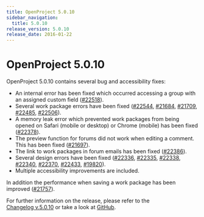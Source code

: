 ```yaml
---
title: OpenProject 5.0.10
sidebar_navigation:
  title: 5.0.10
release_version: 5.0.10
release_date: 2016-01-22
---
```


# OpenProject 5.0.10

OpenProject 5.0.10 contains several bug and accessibility fixes:

- An internal error has been fixed which occurred accessing a group
  with an assigned custom field
  ([#22518](https://community.openproject.org/work_packages/22518)).
- Several work package errors have been fixed
  ([#22544](https://community.openproject.org/work_packages/22544),
  [#21684](https://community.openproject.org/work_packages/21684),
  [#21709](https://community.openproject.org/work_packages/21709),
  [#22485](https://community.openproject.org/work_packages/22485),
  [#22506](https://community.openproject.org/work_packages/22506)).
- A memory leak error which prevented work packages from being opened
  on Safari (mobile or desktop) or Chrome (mobile) has been fixed
  ([#22378](https://community.openproject.org/work_packages/22378)).
- The preview function for forums did not work when editing a comment.
  This has been fixed
  ([#21697](https://community.openproject.org/work_packages/21697)).
- The link to work packages in forum emails has been fixed
  ([#22386](https://community.openproject.org/work_packages/22386)).
- Several design errors have been fixed
  ([#22336](https://community.openproject.org/work_packages/22336),
  [#22335](https://community.openproject.org/work_packages/22335),
  [#22338](https://community.openproject.org/work_packages/22338),
  [#22340](https://community.openproject.org/work_packages/22340),
  [#22370](https://community.openproject.org/work_packages/22370),
  [#22433](https://community.openproject.org/work_packages/22433),
  [#19820](https://community.openproject.org/work_packages/19820)).
- Multiple accessibility improvements are included.

In addition the performance when saving a work package has been improved
([#21757](https://community.openproject.org/work_packages/21757)).

For further information on the release, please refer to the  
[Changelog v.5.0.10](https://community.openproject.org/versions/788)
or take a look at
[GitHub](https://github.com/opf/openproject/tree/v5.0.10).
